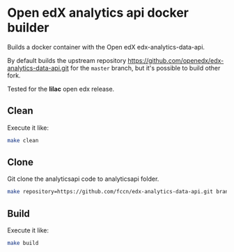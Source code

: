 # Open edX analytics api docker builder

Builds a docker container with the Open edX edx-analytics-data-api.

By default builds the upstream repository https://github.com/openedx/edx-analytics-data-api.git
for the `master` branch, but it's possible to build other fork.

Tested for the **lilac** open edx release.

## Clean
Execute it like:
```bash
make clean
```

## Clone
Git clone the analyticsapi code to analyticsapi folder.
```bash
make repository=https://github.com/fccn/edx-analytics-data-api.git branch=nau/lilac.master clone
```

## Build

Execute it like:
```bash
make build
```
